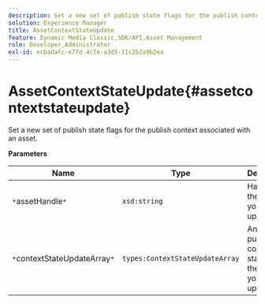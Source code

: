 ```yaml
---
description: Set a new set of publish state flags for the publish context associated with an asset.
solution: Experience Manager
title: AssetContextStateUpdate
feature: Dynamic Media Classic,SDK/API,Asset Management
role: Developer,Administrator
exl-id: ecbadafc-e77d-4c7e-a3d5-31c2b2a9b2ea
---
```

# AssetContextStateUpdate{#assetcontextstateupdate}

Set a new set of publish state flags for the publish context associated with an asset.

 **Parameters** 

|  Name  | Type  | Description  |
|---|---|---|
|  `*`assetHandle`*`  | `xsd:string`  | Handle to the asset you want to update.  |
|  `*`contextStateUpdateArray`*`  | `types:ContextStateUpdateArray`  | An array of publish contact states for the asset you want to update.  |
